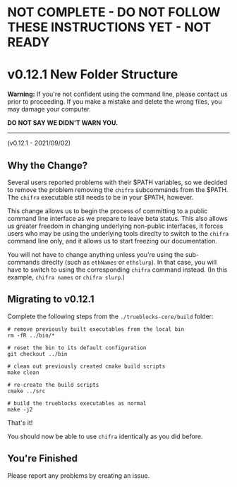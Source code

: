 # NOT COMPLETE - DO NOT FOLLOW THESE INSTRUCTIONS YET - NOT READY

# v0.12.1 New Folder Structure

**Warning:** If you're not confident using the command line, please contact us prior to proceeding. If you make a mistake and delete the wrong files, you may damage your computer.

**DO NOT SAY WE DIDN'T WARN YOU.**

---

(v0.12.1 - 2021/09/02)

## Why the Change?

Several users reported problems with their $PATH variables, so we decided to remove the problem removing the `chifra` subcommands from the $PATH. The `chifra` executable still needs to be in your $PATH, however.

This change allows us to begin the process of committing to a public command line interface as we prepare to leave beta status. This also allows us greater freedom in changing underlying non-public interfaces, it forces users who may be using the underlying tools direclty to switch to the `chifra` command line only, and it allows us to start freezing our documentation.

You will not have to change anything unless you're using the sub-commands direclty (such as `ethNames` or `ethslurp`). In that case, you will have to switch to using the corresponding `chifra` command instead. (In this example, `chifra names` or `chifra slurp`.)

## Migrating to v0.12.1

Complete the following steps from the `./trueblocks-core/build` folder:

```[bash]
# remove previously built executables from the local bin
rm -fR ../bin/*

# reset the bin to its default configuration
git checkout ../bin

# clean out previously created cmake build scripts
make clean

# re-create the build scripts
cmake ../src

# build the trueblocks executables as normal
make -j2
```

That's it!

You should now be able to use `chifra` identically as you did before.

## You're Finished

Please report any problems by creating an issue.
